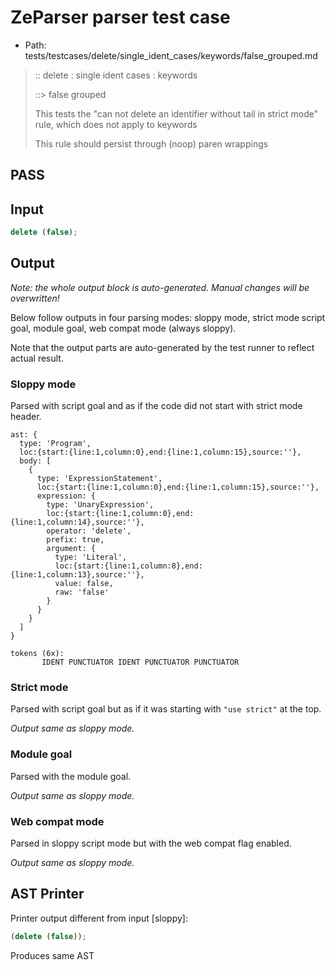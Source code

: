 # ZeParser parser test case

- Path: tests/testcases/delete/single_ident_cases/keywords/false_grouped.md

> :: delete : single ident cases : keywords
>
> ::> false grouped
>
> This tests the "can not delete an identifier without tail in strict mode" rule, which does not apply to keywords
>
> This rule should persist through (noop) paren wrappings

## PASS

## Input

`````js
delete (false);
`````

## Output

_Note: the whole output block is auto-generated. Manual changes will be overwritten!_

Below follow outputs in four parsing modes: sloppy mode, strict mode script goal, module goal, web compat mode (always sloppy).

Note that the output parts are auto-generated by the test runner to reflect actual result.

### Sloppy mode

Parsed with script goal and as if the code did not start with strict mode header.

`````
ast: {
  type: 'Program',
  loc:{start:{line:1,column:0},end:{line:1,column:15},source:''},
  body: [
    {
      type: 'ExpressionStatement',
      loc:{start:{line:1,column:0},end:{line:1,column:15},source:''},
      expression: {
        type: 'UnaryExpression',
        loc:{start:{line:1,column:0},end:{line:1,column:14},source:''},
        operator: 'delete',
        prefix: true,
        argument: {
          type: 'Literal',
          loc:{start:{line:1,column:8},end:{line:1,column:13},source:''},
          value: false,
          raw: 'false'
        }
      }
    }
  ]
}

tokens (6x):
       IDENT PUNCTUATOR IDENT PUNCTUATOR PUNCTUATOR
`````

### Strict mode

Parsed with script goal but as if it was starting with `"use strict"` at the top.

_Output same as sloppy mode._

### Module goal

Parsed with the module goal.

_Output same as sloppy mode._

### Web compat mode

Parsed in sloppy script mode but with the web compat flag enabled.

_Output same as sloppy mode._

## AST Printer

Printer output different from input [sloppy]:

````js
(delete (false));
````

Produces same AST

